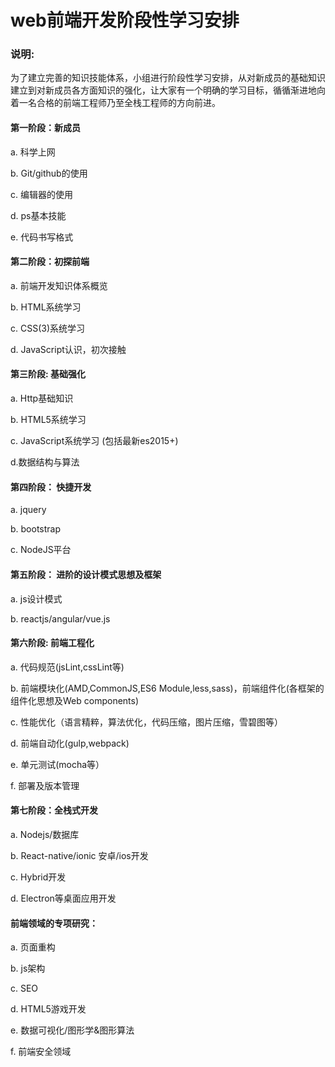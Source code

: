 # web前端开发阶段性学习安排

### 说明:

为了建立完善的知识技能体系，小组进行阶段性学习安排，从对新成员的基础知识建立到对新成员各方面知识的强化，让大家有一个明确的学习目标，循循渐进地向着一名合格的前端工程师乃至全栈工程师的方向前进。

#### 第一阶段：新成员

a. 科学上网

b. Git/github的使用

c. 编辑器的使用

d. ps基本技能

e. 代码书写格式

#### 第二阶段：初探前端

a. 前端开发知识体系概览

b. HTML系统学习

c. CSS(3)系统学习

d. JavaScript认识，初次接触

#### 第三阶段: 基础强化

a. Http基础知识

b. HTML5系统学习

c. JavaScript系统学习 (包括最新es2015+)

d.数据结构与算法

#### 第四阶段： 快捷开发

a. jquery

b. bootstrap

c. NodeJS平台

#### 第五阶段： 进阶的设计模式思想及框架

a. js设计模式

b. reactjs/angular/vue.js

#### 第六阶段: 前端工程化

a. 代码规范(jsLint,cssLint等)
 
b. 前端模块化(AMD,CommonJS,ES6 Module,less,sass)，前端组件化(各框架的组件化思想及Web components)

c. 性能优化（语言精粹，算法优化，代码压缩，图片压缩，雪碧图等）

d. 前端自动化(gulp,webpack)

e. 单元测试(mocha等）

f. 部署及版本管理

#### 第七阶段：全栈式开发

a. Nodejs/数据库

b. React-native/ionic 安卓/ios开发

c. Hybrid开发

d. Electron等桌面应用开发

#### 前端领域的专项研究：

a. 页面重构

b. js架构

c. SEO

d. HTML5游戏开发

e. 数据可视化/图形学&图形算法

f. 前端安全领域